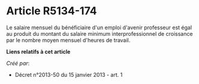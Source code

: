 # Article R5134-174

Le salaire mensuel du bénéficiaire d'un emploi d'avenir professeur est égal au produit du montant du salaire minimum
interprofessionnel de croissance par le nombre moyen mensuel d'heures de travail.

**Liens relatifs à cet article**

_Créé par_:

  - Décret n°2013-50 du 15 janvier 2013 - art. 1
